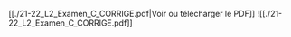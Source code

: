 ﻿[[./21-22_L2_Examen_C_CORRIGE.pdf|Voir ou télécharger le PDF]]
![[./21-22_L2_Examen_C_CORRIGE.pdf]]
